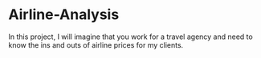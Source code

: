 # Airline-Analysis
In this project, I will imagine that you work for a travel agency and need to know the ins and outs of airline prices for my clients.
